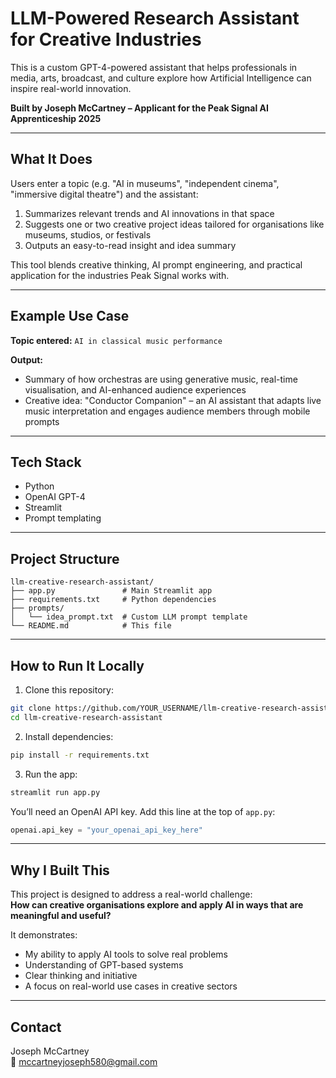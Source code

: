 # LLM-Powered Research Assistant for Creative Industries

This is a custom GPT-4-powered assistant that helps professionals in media, arts, broadcast, and culture explore how Artificial Intelligence can inspire real-world innovation.

**Built by Joseph McCartney – Applicant for the Peak Signal AI Apprenticeship 2025**

---

## What It Does

Users enter a topic (e.g. "AI in museums", "independent cinema", "immersive digital theatre") and the assistant:

1. Summarizes relevant trends and AI innovations in that space  
2. Suggests one or two creative project ideas tailored for organisations like museums, studios, or festivals  
3. Outputs an easy-to-read insight and idea summary

This tool blends creative thinking, AI prompt engineering, and practical application for the industries Peak Signal works with.

---

## Example Use Case

**Topic entered:** `AI in classical music performance`  

**Output:**
- Summary of how orchestras are using generative music, real-time visualisation, and AI-enhanced audience experiences  
- Creative idea: "Conductor Companion" – an AI assistant that adapts live music interpretation and engages audience members through mobile prompts

---

## Tech Stack

- Python  
- OpenAI GPT-4  
- Streamlit  
- Prompt templating  

---

## Project Structure

```
llm-creative-research-assistant/
├── app.py               # Main Streamlit app
├── requirements.txt     # Python dependencies
├── prompts/
│   └── idea_prompt.txt  # Custom LLM prompt template
└── README.md            # This file
```

---

## How to Run It Locally

1. Clone this repository:
```bash
git clone https://github.com/YOUR_USERNAME/llm-creative-research-assistant.git
cd llm-creative-research-assistant
```

2. Install dependencies:
```bash
pip install -r requirements.txt
```

3. Run the app:
```bash
streamlit run app.py
```

You’ll need an OpenAI API key. Add this line at the top of `app.py`:
```python
openai.api_key = "your_openai_api_key_here"
```

---

## Why I Built This

This project is designed to address a real-world challenge:  
**How can creative organisations explore and apply AI in ways that are meaningful and useful?**

It demonstrates:
- My ability to apply AI tools to solve real problems  
- Understanding of GPT-based systems  
- Clear thinking and initiative  
- A focus on real-world use cases in creative sectors  

---

## Contact

Joseph McCartney  
📧 mccartneyjoseph580@gmail.com
